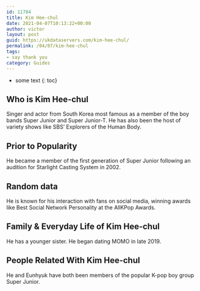 ```yaml
---
id: 11784
title: Kim Hee-chul
date: 2021-04-07T10:13:22+00:00
author: victor
layout: post
guid: https://ukdataservers.com/kim-hee-chul/
permalink: /04/07/kim-hee-chul
tags:
- say thank you
category: Guides
---
```


* some text
{: toc}


## Who is Kim Hee-chul



Singer and actor from South Korea most famous as a member of the boy bands Super Junior and Super Junior-T. He has also been the host of variety shows like SBS&#8217; Explorers of the Human Body. 

                
                
                
## Prior to Popularity



He became a member of the first generation of Super Junior following an audition for Starlight Casting System in 2002.

                
                
                
## Random data



He is known for his interaction with fans on social media, winning awards like Best Social Network Personality at the AllKPop Awards.

                
                
                
## Family & Everyday Life of Kim Hee-chul



He has a younger sister. He began dating MOMO in late 2019. 

                
                
                
## People Related With Kim Hee-chul



He and Eunhyuk have both been members of the popular K-pop boy group Super Junior.

                
              
            
          
          
          